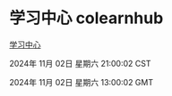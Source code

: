 # 学习中心 colearnhub
[学习中心](http://219.139.197.74:56308/colearnhub/)

2024年 11月 02日 星期六 21:00:02 CST

2024年 11月 02日 星期六 13:00:02 GMT
